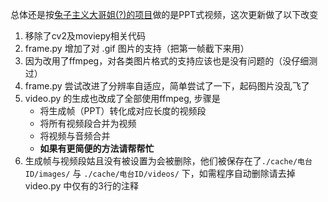 总体还是按[兔子主义大哥姐(?)的项目](https://github.com/rabbitism/GadioVideo)做的是PPT式视频，这次更新做了以下改变

1. 移除了cv2及moviepy相关代码
2. frame.py 增加了对 .gif 图片的支持（把第一帧截下来用）
3. 因为改用了ffmpeg，对各类图片格式的支持应该也是没有问题的（没仔细测过）
4. frame.py 尝试改进了分辨率自适应，简单尝试了一下，起码图片没乱飞了
5. video.py 的生成也改成了全部使用ffmpeg, 步骤是
   - 将生成帧（PPT）转化成对应长度的视频段
   - 将所有视频段合并为视频
   - 将视频与音频合并
   - **如果有更简便的方法请帮帮忙**
6. 生成帧与视频段姑且没有被设置为会被删除，他们被保存在了`./cache/电台ID/images/` 与 `./cache/电台ID/videos/` 下，如需程序自动删除请去掉 video.py 中仅有的3行的注释


